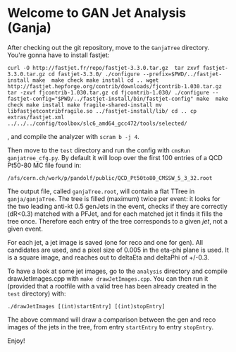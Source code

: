 # Welcome to GAN Jet Analysis (Ganja)

After checking out the git repository, move to the `GanjaTree` directory. You're gonna have to install fastjet:

`
curl -O http://fastjet.fr/repo/fastjet-3.3.0.tar.gz 
tar zxvf fastjet-3.3.0.tar.gz
cd fastjet-3.3.0/
./configure --prefix=$PWD/../fastjet-install
make 
make check
make install
cd ..
wget http://fastjet.hepforge.org/contrib/downloads/fjcontrib-1.030.tar.gz
tar -zxvf fjcontrib-1.030.tar.gz
cd fjcontrib-1.030/
./configure --fastjet-config="$PWD/../fastjet-install/bin/fastjet-config"
make 
make check
make install
make fragile-shared-install
mv libfastjetcontribfragile.so ../fastjet-install/lib/
cd ..
cp extras/fastjet.xml ../../../config/toolbox/slc6_amd64_gcc472/tools/selected/
`


, and compile the analyzer with `scram b -j 4`.

Then move to the `test` directory and run the config with `cmsRun ganjatree_cfg.py`. By default it will loop over the first 100 entries of a QCD Pt50-80 MC file found in:

`/afs/cern.ch/work/p/pandolf/public/QCD_Pt50to80_CMSSW_5_3_32.root`

The output file, called `ganjaTree.root`, will contain a flat TTree in `ganja/ganjaTree`. 
The tree is filled (maximum) twice per event: it looks for the two leading anti-kt 0.5 genJets in the event, checks if they are
correctly (dR<0.3) matched with a PFJet, and for each matched jet it finds it fills the tree once. Therefore each entry
of the tree corresponds to a given *jet*, not a given event.

For each jet, a jet image is saved (one for reco and one for gen). All candidates are used, and a pixel size of 0.005 in the eta-phi
plane is used. It is a square image, and reaches out to deltaEta and deltaPhi of +/-0.3.

To have a look at some jet images, go to the `analysis` directory and compile drawJetImages.cpp with `make drawJetImages.cpp`.
You can then run it (provided that a rootfile with a valid tree has been already created in the `test` directory) with:

`./drawJetImages [(int)startEntry] [(int)stopEntry]`

The above command will draw a comparison between the gen and reco images of the jets in the tree, from entry `startEntry` to entry `stopEntry`.

Enjoy!
